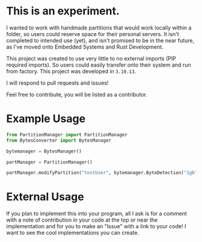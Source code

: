# This is an experiment.
I wanted to work with handmade partitions that would work locally within a folder, so users could reserve space for their personal servers.
It isn't completed to intended use (yet), and isn't promised to be in the near future, as I've moved onto Embedded Systems and Rust Development.

This project was created to use very little to no external imports (PIP required imports). So users could easily transfer onto their system and run from factory.
This project was developed in ```3.10.13```.

I will respond to pull requests and issues!

Feel free to contribute, you will be listed as a contributor.

# Example Usage
```python
from PartitionManager import PartitionManager
from BytesConverter import BytesManager

bytemanager = BytesManager()

partManager = PartitionManager()

partManager.modifyPartition("testUser", bytemanager.ByteDetection("1gb"), "SIZETO")
```

# External Usage

If you plan to implement this into your program, all I ask is for a comment with a note of contribution in your code at the top or near the implementation and for you to make an "Issue" with a link to your code! I want to see the cool implementations you can create.
